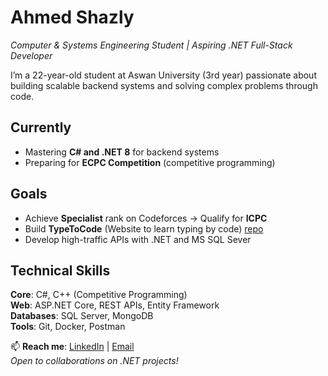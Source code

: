 # Ahmed Shazly  
*Computer & Systems Engineering Student | Aspiring .NET Full-Stack Developer*  

I’m a 22-year-old student at Aswan University (3rd year) passionate about building scalable backend systems and solving complex problems through code.  

## Currently  
- Mastering **C# and .NET 8** for backend systems  
- Preparing for **ECPC Competition** (competitive programming)  

## Goals  
- Achieve **Specialist** rank on Codeforces → Qualify for **ICPC**  
- Build **TypeToCode** (Website to learn typing by code)  [repo](https://github.com/Rumbustious/TypeToCode)
- Develop high-traffic APIs with .NET and MS SQL Sever

## Technical Skills  
**Core**: C#, C++ (Competitive Programming)  
**Web**: ASP.NET Core, REST APIs, Entity Framework  
**Databases**: SQL Server, MongoDB  
**Tools**: Git, Docker, Postman  

📫 **Reach me**: [LinkedIn](https://www.linkedin.com/in/ahmed-shazly-kenawy/) | [Email](mailto:ahmed.shazly.kenawy@gmail.com)  
*Open to collaborations on .NET projects!*  
